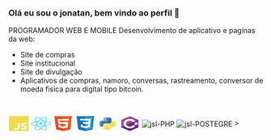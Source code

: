 ### Olá eu sou o jonatan, bem vindo ao perfil 👋
PROGRAMADOR WEB E MOBILE
Desenvolvimento de aplicativo e paginas da web:
- Site de compras
- Site institucional
- Site de divulgação
- Aplicativos de compras, namoro, conversas, rastreamento, conversor de moeda fisica para digital tipo bitcoin. 

<div style="display: inline_block"><br> <P>
  <img align="center" alt="jsl-Js" height="30" width="40" src="https://raw.githubusercontent.com/devicons/devicon/master/icons/javascript/javascript-plain.svg">
  <img align="center" alt="jsl-React" height="30" width="40" src="https://raw.githubusercontent.com/devicons/devicon/master/icons/react/react-original.svg">
  <img align="center" alt="jsl-HTML" height="30" width="40" src="https://raw.githubusercontent.com/devicons/devicon/master/icons/html5/html5-original.svg">
  <img align="center" alt="jsl-CSS" height="30" width="40" src="https://raw.githubusercontent.com/devicons/devicon/master/icons/css3/css3-original.svg">
  <img align="center" alt="jsl-Python" height="30" width="40" src="https://raw.githubusercontent.com/devicons/devicon/master/icons/python/python-original.svg">
  <img align="center" alt="jsl-Csharp" height="30" width="40" src="https://raw.githubusercontent.com/devicons/devicon/master/icons/csharp/csharp-original.svg">
  <img align="center" alt="jsl-PHP" height="30" width="40" src="https://cdn.jsdelivr.net/gh/devicons/devicon/icons/php/php-plain.svg">
  <img align="center" alt="jsl-POSTEGRE" height="30" width="40" src="https://cdn.jsdelivr.net/gh/devicons/devicon/icons/postgresql/postgresql-plain-wordmark.svg">
>


  </div>



